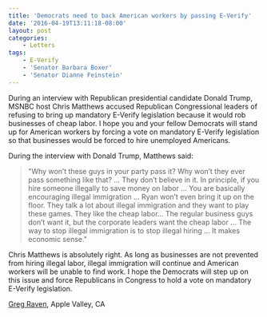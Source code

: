 ```yaml
---
title: 'Democrats need to back American workers by passing E-Verify'
date: '2016-04-19T13:11:18-08:00'
layout: post
categories:
    - Letters
tags:
    - E-Verify
    - 'Senator Barbara Boxer'
    - 'Senator Dianne Feinstein'
---
```


During an interview with Republican presidential candidate Donald Trump, MSNBC host Chris Matthews accused Republican Congressional leaders of refusing to bring up mandatory E-Verify legislation because it would rob businesses of cheap labor. I hope you and your fellow Democrats will stand up for American workers by forcing a vote on mandatory E-Verify legislation so that businesses would be forced to hire unemployed Americans.

During the interview with Donald Trump, Matthews said:

> "Why won’t these guys in your party pass it? Why won’t they ever pass something like that? ... They don’t believe in it. In principle, if you hire someone illegally to save money on labor ... You are basically encouraging illegal immigration ... Ryan won’t even bring it up on the floor. They talk a lot about illegal immigration and they want to play these games. They like the cheap labor... The regular business guys don’t want it, but the corporate leaders want the cheap labor ... The way to stop illegal immigration is to stop illegal hiring ... It makes economic sense."

Chris Matthews is absolutely right. As long as businesses are not prevented from hiring illegal labor, illegal immigration will continue and American workers will be unable to find work. I hope the Democrats will step up on this issue and force Republicans in Congress to hold a vote on mandatory E-Verify legislation.

[Greg Raven](https://www.gregraven.org/), Apple Valley, CA